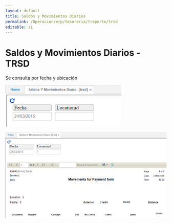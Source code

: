 ```yaml
---
layout: default
title: Saldos y Movimientos Diarios
permalink: /Operacion/erp/tesoreria/treporte/trsd
editable: si
---
```


# Saldos y Movimientos Diarios - TRSD

Se consulta por fecha y ubicación

![](TRSD1.png)

![](TRSD2.png)





